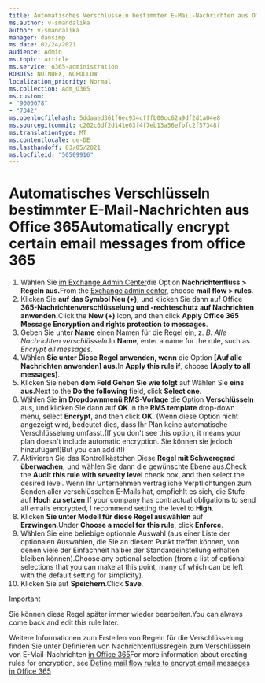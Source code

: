 ```yaml
---
title: Automatisches Verschlüsseln bestimmter E-Mail-Nachrichten aus Office 365
ms.author: v-smandalika
author: v-smandalika
manager: dansimp
ms.date: 02/24/2021
audience: Admin
ms.topic: article
ms.service: o365-administration
ROBOTS: NOINDEX, NOFOLLOW
localization_priority: Normal
ms.collection: Adm_O365
ms.custom:
- "9000078"
- "7342"
ms.openlocfilehash: 5ddaaed361f6ec934cfffb00cc62a9df2d1a04e8
ms.sourcegitcommit: c202c0df2d141e63f4f7eb13a56efbfc2f57348f
ms.translationtype: MT
ms.contentlocale: de-DE
ms.lasthandoff: 03/05/2021
ms.locfileid: "50509916"
---
```

# <a name="automatically-encrypt-certain-email-messages-from-office-365"></a><span data-ttu-id="ff203-102">Automatisches Verschlüsseln bestimmter E-Mail-Nachrichten aus Office 365</span><span class="sxs-lookup"><span data-stu-id="ff203-102">Automatically encrypt certain email messages from office 365</span></span>

1. <span data-ttu-id="ff203-103">Wählen Sie [im Exchange Admin Center](https://outlook.office365.com/ecp/)die Option **Nachrichtenfluss > Regeln aus.**</span><span class="sxs-lookup"><span data-stu-id="ff203-103">From the [Exchange admin center](https://outlook.office365.com/ecp/), choose **mail flow > rules**.</span></span> 
2. <span data-ttu-id="ff203-104">Klicken Sie **auf das Symbol Neu (+),** und klicken Sie dann auf Office **365-Nachrichtenverschlüsselung und -rechteschutz auf Nachrichten anwenden.**</span><span class="sxs-lookup"><span data-stu-id="ff203-104">Click the **New (+)** icon, and then click **Apply Office 365 Message Encryption and rights protection to messages**.</span></span>
3. <span data-ttu-id="ff203-105">Geben Sie unter **Name** einen Namen für die Regel ein, z. *B. Alle Nachrichten verschlüsseln.*</span><span class="sxs-lookup"><span data-stu-id="ff203-105">In **Name**, enter a name for the rule, such as *Encrypt all messages*.</span></span>
4. <span data-ttu-id="ff203-106">Wählen **Sie unter Diese Regel anwenden, wenn** die Option **[Auf alle Nachrichten anwenden] aus.**</span><span class="sxs-lookup"><span data-stu-id="ff203-106">In **Apply this rule if**, choose **[Apply to all messages]**.</span></span> 
5. <span data-ttu-id="ff203-107">Klicken Sie neben **dem Feld Gehen Sie wie folgt** auf Wählen Sie **eins aus.**</span><span class="sxs-lookup"><span data-stu-id="ff203-107">Next to the **Do the following** field, click **Select one**.</span></span> 
6. <span data-ttu-id="ff203-108">Wählen Sie **im Dropdownmenü RMS-Vorlage** die Option **Verschlüsseln** aus, und klicken Sie dann auf **OK**.</span><span class="sxs-lookup"><span data-stu-id="ff203-108">In the **RMS template** drop-down menu, select **Encrypt**, and then click **OK**.</span></span> <span data-ttu-id="ff203-109">(Wenn diese Option nicht angezeigt wird, bedeutet dies, dass Ihr Plan keine automatische Verschlüsselung umfasst.</span><span class="sxs-lookup"><span data-stu-id="ff203-109">(If you don't see this option, it means your plan doesn't include automatic encryption.</span></span> <span data-ttu-id="ff203-110">Sie können sie jedoch hinzufügen!)</span><span class="sxs-lookup"><span data-stu-id="ff203-110">But you can add it!)</span></span>
7. <span data-ttu-id="ff203-111">Aktivieren Sie das Kontrollkästchen Diese **Regel mit Schweregrad überwachen,** und wählen Sie dann die gewünschte Ebene aus.</span><span class="sxs-lookup"><span data-stu-id="ff203-111">Check the **Audit this rule with severity level** check box, and then select the desired level.</span></span> <span data-ttu-id="ff203-112">Wenn Ihr Unternehmen vertragliche Verpflichtungen zum Senden aller verschlüsselten E-Mails hat, empfiehlt es sich, die Stufe auf **Hoch zu setzen.**</span><span class="sxs-lookup"><span data-stu-id="ff203-112">If your company has contractual obligations to send all emails encrypted, I recommend setting the level to **High**.</span></span>
8. <span data-ttu-id="ff203-113">Klicken **Sie unter Modell für diese Regel auswählen** auf **Erzwingen**.</span><span class="sxs-lookup"><span data-stu-id="ff203-113">Under **Choose a model for this rule**, click **Enforce**.</span></span> 
9. <span data-ttu-id="ff203-114">Wählen Sie eine beliebige optionale Auswahl (aus einer Liste der optionalen Auswahlen, die Sie an diesem Punkt treffen können, von denen viele der Einfachheit halber der Standardeinstellung erhalten bleiben können).</span><span class="sxs-lookup"><span data-stu-id="ff203-114">Choose any optional selection (from a list of optional selections that you can make at this point, many of which can be left with the default setting for simplicity).</span></span>
10. <span data-ttu-id="ff203-115">Klicken Sie auf **Speichern**.</span><span class="sxs-lookup"><span data-stu-id="ff203-115">Click **Save**.</span></span>

> [!IMPORTANT]
> <span data-ttu-id="ff203-116">Sie können diese Regel später immer wieder bearbeiten.</span><span class="sxs-lookup"><span data-stu-id="ff203-116">You can always come back and edit this rule later.</span></span>

<span data-ttu-id="ff203-117">Weitere Informationen zum Erstellen von Regeln für die Verschlüsselung finden Sie unter Definieren von Nachrichtenflussregeln zum Verschlüsseln von E-Mail-Nachrichten [in Office 365](https://docs.microsoft.com/microsoft-365/compliance/define-mail-flow-rules-to-encrypt-email)</span><span class="sxs-lookup"><span data-stu-id="ff203-117">For more information about creating rules for encryption, see [Define mail flow rules to encrypt email messages in Office 365](https://docs.microsoft.com/microsoft-365/compliance/define-mail-flow-rules-to-encrypt-email)</span></span>

